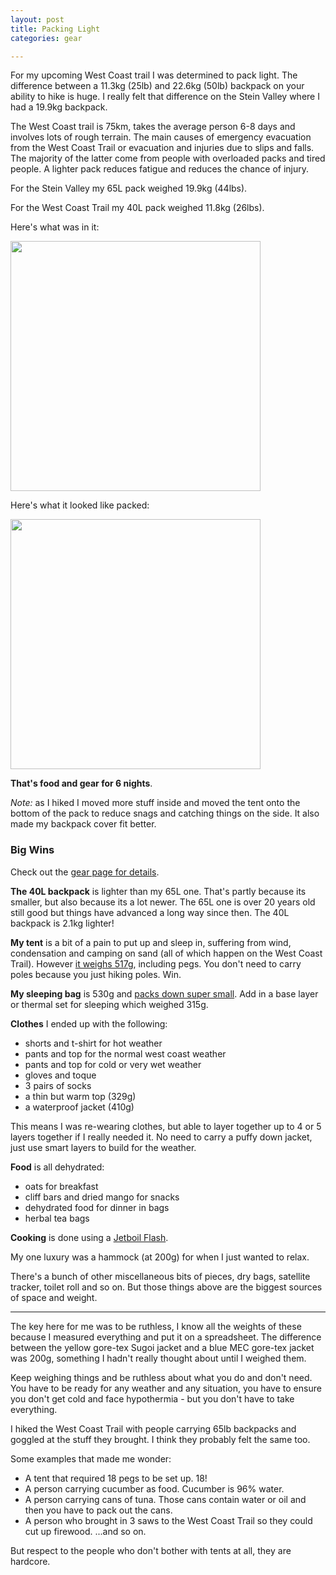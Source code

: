 ```yaml
---
layout: post
title: Packing Light
categories: gear

---
```


For my upcoming West Coast trail I was determined to pack light. The difference between a 11.3kg (25lb) and 22.6kg (50lb) backpack on your ability to hike is huge. I really felt that difference on the Stein Valley where I had a 19.9kg backpack.

The West Coast trail is 75km, takes the average person 6-8 days and involves lots of rough terrain. The main causes of emergency evacuation from the West Coast Trail or evacuation and injuries due to slips and falls. The majority of the latter come from people with overloaded packs and tired people. A lighter pack reduces fatigue and reduces the chance of injury.

For the Stein Valley my 65L pack weighed 19.9kg (44lbs). 

For the West Coast Trail my 40L pack weighed 11.8kg (26lbs).

Here's what was in it:

<img src="/files/IMG_3459.png" width="400">

Here's what it looked like packed:

<img src="/files/IMG_3460.png" width="400">

**That's food and gear for 6 nights**.

*Note:* as I hiked I moved more stuff inside and moved the tent onto the bottom of the pack to reduce snags and catching things on the side. It also made my backpack cover fit better.

### Big Wins

Check out the <a href="/gear.html">gear page for details</a>.

**The 40L backpack** is lighter than my 65L one. That's partly because its smaller, but also because its a lot newer. The 65L one is over 20 years old still good but things have advanced a long way since then. The 40L backpack is 2.1kg lighter!

**My tent** is a bit of a pain to put up and sleep in, suffering from wind, condensation and camping on sand (all of which happen on the West Coast Trail). However <a href="/2022-04-04-a-tent.html">it weighs 517g</a>, including pegs. You don't need to carry poles because you just hiking poles. Win.

**My sleeping bag** is 530g and <a href="/2022-04-05-sleeping-bag.html">packs down super small</a>. Add in a base layer or thermal set for sleeping which weighed 315g. 

**Clothes** I ended up with the following:
* shorts and t-shirt for hot weather
* pants and top for the normal west coast weather
* pants and top for cold or very wet weather
* gloves and toque
* 3 pairs of socks
* a thin but warm top (329g)
* a waterproof jacket (410g)

This means I was re-wearing clothes, but able to layer together up to 4 or 5 layers together if I really needed it. No need to carry a puffy down jacket, just use smart layers to build for the weather.

**Food** is all dehydrated:
* oats for breakfast
* cliff bars and dried mango for snacks
* dehydrated food for dinner in bags
* herbal tea bags

**Cooking** is done using a <a href="/2022-06-25-a-stove.html">Jetboil Flash</a>.

My one luxury was a hammock (at 200g) for when I just wanted to relax.

There's a bunch of other miscellaneous bits of pieces, dry bags, satellite tracker, toilet roll and so on. But those things above are the biggest sources of space and weight.

---

The key here for me was to be ruthless, I know all the weights of these because I measured everything and put it on a spreadsheet. The difference between the yellow gore-tex Sugoi jacket and a blue MEC gore-tex jacket was 200g, something I hadn't really thought about until I weighed them.

Keep weighing things and be ruthless about what you do and don't need. You have to be ready for any weather and any situation, you have to ensure you don't get cold and face hypothermia - but you don't have to take everything.

I hiked the West Coast Trail with people carrying 65lb backpacks and goggled at the stuff they brought. I think they probably felt the same too.

Some examples that made me wonder:
* A tent that required 18 pegs to be set up. 18!
* A person carrying cucumber as food. Cucumber is 96% water.
* A person carrying cans of tuna. Those cans contain water or oil and then you have to pack out the cans.
* A person who brought in 3 saws to the West Coast Trail so they could cut up firewood.
...and so on.

But respect to the people who don't bother with tents at all, they are hardcore.